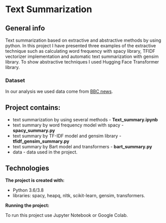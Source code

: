 # Text Summarization

## General info
Text summarization based on extractive and abstractive methods by using python. In this project I have presented three examples of the extractive technique such as calculating word frequency with spacy library, TFIDF vectorizer implementation and automatic text summarization with gensim library. To show abstractive techniques I used Hugging Face Transformer library.

### Dataset
In our analysis we used data come from [BBC news](https://www.bbc.com/news).

## Project contains:
- text summarization by using several methods - **Text_summary.ipynb**
- text summary by word frequency model with spacy - **spacy_summary.py**
- text summary by TF-IDF model and gensim library - **tfidf_gensim_summary.py**
- text summary by Bart model and transformers - **bart_summary.py**
- data - data used in the project.

## Technologies

**The project is created with:**

- Python  3.6/3.8
- libraries: spacy, heapq, nltk, scikit-learn, gensim, transformers.

**Running the project:**

To run this project use Jupyter Notebook or Google Colab.
